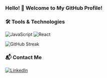 ### Hello! 👋 Welcome to My GitHub Profile!
### 🛠 Tools & Technologies
![JavaScript](https://img.shields.io/badge/-JavaScript-F7DF1E?logo=javascript&logoColor=white)
![React](https://img.shields.io/badge/-React-61DAFB?logo=react&logoColor=black)

![GitHub Streak](https://github-readme-streak-stats.herokuapp.com/?user=username&theme=tokyonight)
### 📬 Contact Me
[![LinkedIn](https://img.shields.io/badge/LinkedIn-blue?logo=linkedin&logoColor=white)](https://www.linkedin.com/in/kristoferbirgir/)
